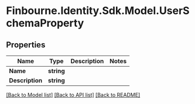 # Finbourne.Identity.Sdk.Model.UserSchemaProperty

## Properties

Name | Type | Description | Notes
------------ | ------------- | ------------- | -------------
**Name** | **string** |  | 
**Description** | **string** |  | 

[[Back to Model list]](../README.md#documentation-for-models) [[Back to API list]](../README.md#documentation-for-api-endpoints) [[Back to README]](../README.md)

